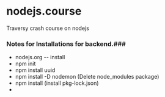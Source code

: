# nodejs.course
Traversy crash course on nodejs


### Notes for Installations for backend.###

- nodejs.org -- install
- npm init
- npm install uuid
- npm install -D nodemon (Delete node_modules package)
- npm install (install pkg-lock.json)
- 
